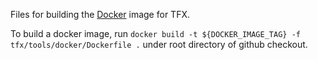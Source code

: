 Files for building the [Docker](http://www.docker.com) image for TFX.

To build a docker image, run
`docker build -t ${DOCKER_IMAGE_TAG} -f tfx/tools/docker/Dockerfile .`
under root directory of github checkout.
